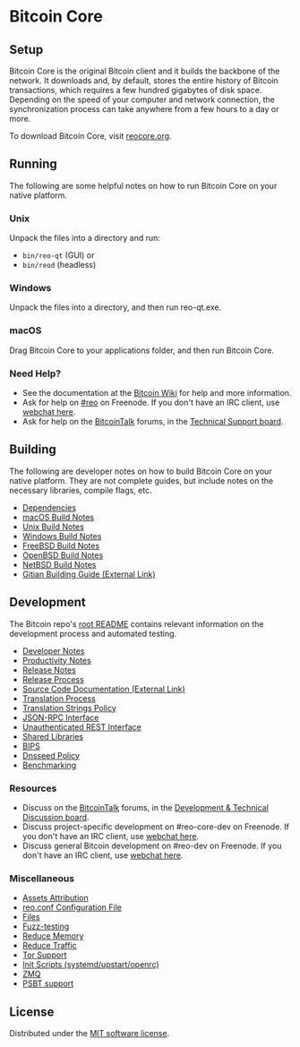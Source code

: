 Bitcoin Core
=============

Setup
---------------------
Bitcoin Core is the original Bitcoin client and it builds the backbone of the network. It downloads and, by default, stores the entire history of Bitcoin transactions, which requires a few hundred gigabytes of disk space. Depending on the speed of your computer and network connection, the synchronization process can take anywhere from a few hours to a day or more.

To download Bitcoin Core, visit [reocore.org](https://reocore.org/en/download/).

Running
---------------------
The following are some helpful notes on how to run Bitcoin Core on your native platform.

### Unix

Unpack the files into a directory and run:

- `bin/reo-qt` (GUI) or
- `bin/reod` (headless)

### Windows

Unpack the files into a directory, and then run reo-qt.exe.

### macOS

Drag Bitcoin Core to your applications folder, and then run Bitcoin Core.

### Need Help?

* See the documentation at the [Bitcoin Wiki](https://en.reo.it/wiki/Main_Page)
for help and more information.
* Ask for help on [#reo](https://webchat.freenode.net/#reo) on Freenode. If you don't have an IRC client, use [webchat here](https://webchat.freenode.net/#reo).
* Ask for help on the [BitcoinTalk](https://reotalk.org/) forums, in the [Technical Support board](https://reotalk.org/index.php?board=4.0).

Building
---------------------
The following are developer notes on how to build Bitcoin Core on your native platform. They are not complete guides, but include notes on the necessary libraries, compile flags, etc.

- [Dependencies](dependencies.md)
- [macOS Build Notes](build-osx.md)
- [Unix Build Notes](build-unix.md)
- [Windows Build Notes](build-windows.md)
- [FreeBSD Build Notes](build-freebsd.md)
- [OpenBSD Build Notes](build-openbsd.md)
- [NetBSD Build Notes](build-netbsd.md)
- [Gitian Building Guide (External Link)](https://github.com/reo-core/docs/blob/master/gitian-building.md)

Development
---------------------
The Bitcoin repo's [root README](/README.md) contains relevant information on the development process and automated testing.

- [Developer Notes](developer-notes.md)
- [Productivity Notes](productivity.md)
- [Release Notes](release-notes.md)
- [Release Process](release-process.md)
- [Source Code Documentation (External Link)](https://doxygen.reocore.org/)
- [Translation Process](translation_process.md)
- [Translation Strings Policy](translation_strings_policy.md)
- [JSON-RPC Interface](JSON-RPC-interface.md)
- [Unauthenticated REST Interface](REST-interface.md)
- [Shared Libraries](shared-libraries.md)
- [BIPS](bips.md)
- [Dnsseed Policy](dnsseed-policy.md)
- [Benchmarking](benchmarking.md)

### Resources
* Discuss on the [BitcoinTalk](https://reotalk.org/) forums, in the [Development & Technical Discussion board](https://reotalk.org/index.php?board=6.0).
* Discuss project-specific development on #reo-core-dev on Freenode. If you don't have an IRC client, use [webchat here](https://webchat.freenode.net/#reo-core-dev).
* Discuss general Bitcoin development on #reo-dev on Freenode. If you don't have an IRC client, use [webchat here](https://webchat.freenode.net/#reo-dev).

### Miscellaneous
- [Assets Attribution](assets-attribution.md)
- [reo.conf Configuration File](reo-conf.md)
- [Files](files.md)
- [Fuzz-testing](fuzzing.md)
- [Reduce Memory](reduce-memory.md)
- [Reduce Traffic](reduce-traffic.md)
- [Tor Support](tor.md)
- [Init Scripts (systemd/upstart/openrc)](init.md)
- [ZMQ](zmq.md)
- [PSBT support](psbt.md)

License
---------------------
Distributed under the [MIT software license](/COPYING).
